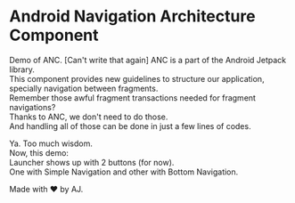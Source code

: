 # Android Navigation Architecture Component
Demo of ANC. [Can't write that again]
ANC is a part of the Android Jetpack library.  
This component provides new guidelines to structure our application, specially navigation between fragments.  
Remember those awful fragment transactions needed for fragment navigations?  
Thanks to ANC, we don't need to do those.  
And handling all of those can be done in just a few lines of codes.  

Ya. Too much wisdom.  
Now, this demo:  
Launcher shows up with 2 buttons (for now).  
One with Simple Navigation and other with Bottom Navigation.

Made with ❤️ by AJ.